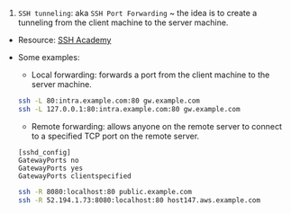 1. `SSH tunneling`: aka `SSH Port Forwarding` ~ the idea is to create a tunneling from the client machine to the server machine.

- Resource: [SSH Academy](https://www.ssh.com/academy/ssh/tunneling)

- Some examples:

  - Local forwarding: forwards a port from the client machine to the server machine.

  ```bash
  ssh -L 80:intra.example.com:80 gw.example.com
  ssh -L 127.0.0.1:80:intra.example.com:80 gw.example.com
  ```

  - Remote forwarding: allows anyone on the remote server to connect to a specified TCP port on the remote server.

  ```
  [sshd_config]
  GatewayPorts no
  GatewayPorts yes
  GatewayPorts clientspecified
  ```

  ```bash
  ssh -R 8080:localhost:80 public.example.com
  ssh -R 52.194.1.73:8080:localhost:80 host147.aws.example.com
  ```
